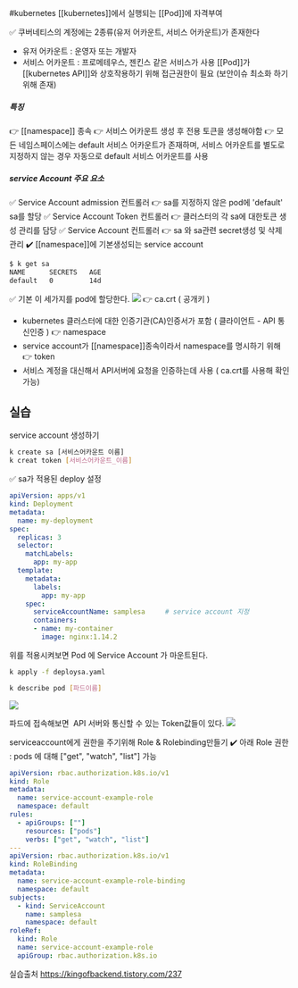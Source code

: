 #kubernetes 
[[kubernetes]]에서 실행되는 [[Pod]]에 자격부여

✅ 쿠버네티스의 계정에는 2종류(유저 어카운트, 서비스 어카운트)가 존재한다
- 유저 어카운트 : 운영자 또는 개발자 
- 서비스 어카운트 : 프로메테우스, 젠킨스 같은 서비스가 사용
		[[Pod]]가 [[kubernetes API]]와 상호작용하기 위해 접근권한이 필요 (보안이슈 최소화 하기 위해 존재)
##### 특징
👉 [[namespace]] 종속
👉 서비스 어카운트 생성 후 전용 토큰을 생성해야함
👉 모든 네임스페이스에는 default 서비스 어카운트가 존재하며, 서비스 어카운트를 별도로 지정하지 않는 경우 자동으로 default 서비스 어카운트를 사용

##### service Account 주요 요소
✅ Service Account admission 컨트롤러
	👉 sa를 지정하지 않은 pod에 'default' sa를 할당
✅ Service Account Token 컨트롤러
	👉 클러스터의 각 sa에 대한토큰 생성 관리를 담당
✅ Service Account 컨트롤러
	👉 sa 와 sa관련 secret생성 및 삭제 관리
✔️ [[namespace]]에 기본생성되는  service account
```bash
$ k get sa
NAME      SECRETS   AGE
default   0         14d
```



✅ 기본 이 세가지를 pod에 할당한다. 
![](https://i.imgur.com/yUllRBp.png)
👉 ca.crt ( 공개키 )
- kubernetes 클러스터에 대한 인증기관(CA)인증서가 포함 ( 클라이언트 - API 통신인증 )
👉 namespace
- service account가 [[namespace]]종속이라서 namespace를 명시하기 위해 
👉 token
- 서비스 계정을 대신해서 API서버에 요청을 인증하는데 사용 ( ca.crt를 사용해 확인가능)





## 실습

service account 생성하기
```bash
k create sa [서비스어카운트 이름]
k creat token [서비스어카운트_이름]
```

✅ sa가 적용된 deploy 설정
```yaml
apiVersion: apps/v1
kind: Deployment
metadata:
  name: my-deployment
spec:
  replicas: 3
  selector:
    matchLabels:
      app: my-app
  template:
    metadata:
      labels:
        app: my-app
    spec:
      serviceAccountName: samplesa     # service account 지정 
      containers:
      - name: my-container
        image: nginx:1.14.2
```

위를 적용시켜보면 
Pod 에 Service Account 가 마운트된다.
```bash
k apply -f deploysa.yaml

k describe pod [파드이름]
```
![](https://i.imgur.com/L2S1vOp.png)

파드에 접속해보면  API 서버와 통신할 수 있는 Token값들이 있다.
![](https://i.imgur.com/SjVln9p.png)

serviceaccount에게 권한을 주기위해 Role & Rolebinding만들기
✔️ 아래 Role 권한 : pods 에 대해 ["get", "watch", "list"] 가능
```yaml
apiVersion: rbac.authorization.k8s.io/v1
kind: Role
metadata:
  name: service-account-example-role
  namespace: default
rules:
  - apiGroups: [""] 
    resources: ["pods"]
    verbs: ["get", "watch", "list"]
---
apiVersion: rbac.authorization.k8s.io/v1
kind: RoleBinding
metadata:
  name: service-account-example-role-binding
  namespace: default
subjects:
  - kind: ServiceAccount
    name: samplesa 
    namespace: default
roleRef:
  kind: Role 
  name: service-account-example-role 
  apiGroup: rbac.authorization.k8s.io
```







실습출처
https://kingofbackend.tistory.com/237